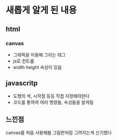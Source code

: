 # 새롭게 알게 된 내용

## html

### canvas

- 그래픽을 이용해 그리는 태그
- js로 컨트롤
- width height 속성이 있음

## javascritp

- 도형의 색, 시작점 등등 직접 지정해야한다
- 코드를 통하여 여러 명령들, 속성들을 알게됨

## 느낀점

canvas를 처음 사용해봄
그림판처럼 그려지는게 신기했다
